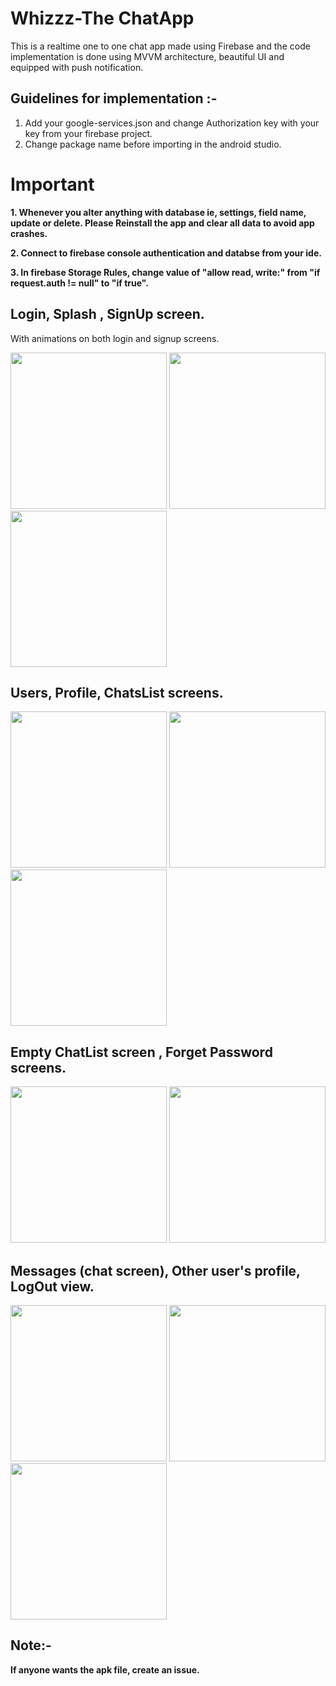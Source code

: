 # Whizzz-The ChatApp
 
 This is a realtime one to one chat app made using Firebase and the code implementation is done using MVVM architecture, beautiful UI and equipped with push notification.
 
 
  ## Guidelines for implementation :-
 
 1. Add your google-services.json and change Authorization key with your key from your firebase project.
 2. Change package name before importing in the android studio.
 
 # Important 
 **1. Whenever you alter anything with database ie, settings, field name, update or delete. Please Reinstall the app and clear all data to avoid app crashes.**
 
 **2. Connect to firebase console authentication and databse from your ide.** 
 
 **3. In firebase Storage Rules, change value of "allow read, write:" from "if request.auth != null" to "if true".**
 
 ## Login, Splash , SignUp screen.
 
 With animations on both login and signup screens.
 
 <img src="https://user-images.githubusercontent.com/39986507/85724950-4d284300-b712-11ea-87ec-827502c4b5ee.png" width="250">  <img src="https://user-images.githubusercontent.com/39986507/85731194-edcd3180-b717-11ea-8b2b-f19290ef5007.png" width="250">   <img src="https://user-images.githubusercontent.com/39986507/85724942-4bf71600-b712-11ea-804a-85a99bd5fc56.png" width="250">
 
 ## Users, Profile, ChatsList screens.
 
 <img src="https://user-images.githubusercontent.com/39986507/85725789-156dcb00-b713-11ea-8b30-0e224b481580.png" width="250"> <img src="https://user-images.githubusercontent.com/39986507/85725791-16066180-b713-11ea-92e2-84611c049f82.png" width="250"> <img src="https://user-images.githubusercontent.com/39986507/85725787-143c9e00-b713-11ea-97e9-2b6b5417d734.png" width="250"> 
 
  ## Empty ChatList screen , Forget Password screens.
 
 <img src="https://user-images.githubusercontent.com/39986507/85730276-291b3080-b717-11ea-9f38-7073c5817ccf.jpg" width="250">  <img src="https://user-images.githubusercontent.com/39986507/85724953-4dc0d980-b712-11ea-86cf-9ed6c281f05f.png" width="250"> 
 
 ## Messages (chat screen), Other user's profile, LogOut view.
 
 <img src="https://user-images.githubusercontent.com/39986507/85725801-17378e80-b713-11ea-8d18-c79e6b0aa277.png" width="250">   <img src="https://user-images.githubusercontent.com/39986507/85725794-16066180-b713-11ea-828c-92e350b54879.png" width="250"> <img src="https://user-images.githubusercontent.com/39986507/85725798-169ef800-b713-11ea-9f7c-523cecf91239.png" width="250">
 
 ## Note:-
 **If anyone wants the apk file, create an issue.**
 

 
 
 

